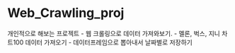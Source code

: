 # Web_Crawling_proj
 개인적으로 해보는 프로젝트
    - 웹 크롤링으로 데이터 가져와보기.
    - 멜론, 벅스, 지니 차트100 데이터 가져오기
    - 데이터프레임으로 뽑아내서 날짜별로 저장하기
